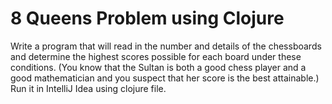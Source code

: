 # 8 Queens Problem using Clojure
Write a program that will read in the number and details of the chessboards and determine the  highest scores possible for each board under these conditions. (You know that the Sultan is both  a good chess player and a good mathematician and you suspect that her score is the best  attainable.)
Run it in IntelliJ Idea using clojure file.
